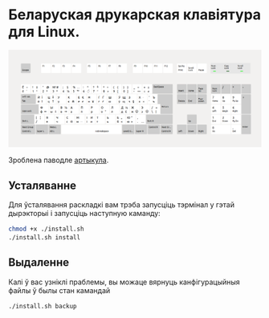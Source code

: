 # Беларуская друкарская клавіятура для Linux.

![Відарыс](map.png)

Зроблена паводле [артыкула](https://anibyl.livejournal.com/23657.html).

## Усталяванне

Для ўсталявання раскладкі вам трэба запусціць тэрмінал у гэтай дырэкторыі і запусціць наступную каманду:

```bash
chmod +x ./install.sh
./install.sh install
```

## Выдаленне

Калі ў вас узніклі праблемы, вы можаце вярнуць канфігурацыйныя файлы ў былы стан камандай

```bash
./install.sh backup
```
